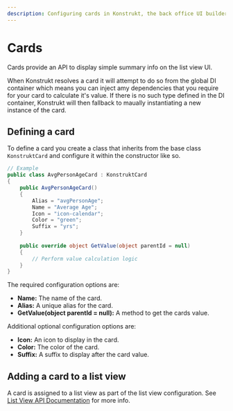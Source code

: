 ```yaml
---
description: Configuring cards in Konstrukt, the back office UI builder for Umbraco.
---
```


# Cards

Cards provide an API to display simple summary info on the list view UI.

When Konstrukt resolves a card it will attempt to do so from the global DI container which means you can inject amy dependencies that you require for your card to calculate it's value. If there is no such type defined in the DI container, Konstrukt will then fallback to maually instantiating a new instance of the card.

## Defining a card

To define a card you create a class that inherits from the base class `KonstruktCard` and configure it within the constructor like so.

````csharp
// Example
public class AvgPersonAgeCard : KonstruktCard
{
    public AvgPersonAgeCard()
    {
        Alias = "avgPersonAge";
        Name = "Average Age";
        Icon = "icon-calendar";
        Color = "green";
        Suffix = "yrs";
    }
        
    public override object GetValue(object parentId = null)
    {
        // Perform value calculation logic
    }
}
````

The required configuration options are:

* **Name:** The name of the card.
* **Alias:** A unique alias for the card.
* **GetValue(object parentId = null):** A method to get the cards value.

Additional optional configuration options are:

* **Icon:** An icon to display in the card.
* **Color:** The color of the card.
* **Suffix:** A suffix to display after the card value.

## Adding a card to a list view

A card is assigned to a list view as part of the list view configuration. See [List View API Documentation](collection-list-views.md#adding-a-card-to-a-list-view) for more info.